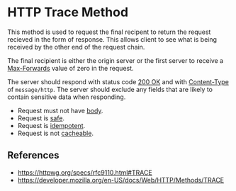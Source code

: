 # HTTP Trace Method

This method is used to request the final recipent to return the request recieved in the form of response. This allows client to see what is being received by the other end of the request chain.

The final recipient is either the origin server or the first server to receive a [Max-Forwards](/http/field/max-forwards) value of zero in the request.

The server should respond with status code [200 OK](200.md) and with [Content-Type](/http/field/content-type) of `message/http`. The server should exclude any fields that are likely to contain sensitive data when responding.

- Request must not have [body](/http/body).
- Request is [safe](/http/method-property/safe).
- Request is [idempotent](http/method-property/idempotent).
- Request is not [cacheable](/http/method-property/cacheable).

## References

- https://httpwg.org/specs/rfc9110.html#TRACE
- https://developer.mozilla.org/en-US/docs/Web/HTTP/Methods/TRACE
